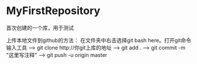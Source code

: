 # MyFirstRepository

首次创建的一个库，用于测试

上传本地文件到github的方法：
在文件夹中右击选择git bash here。打开git命令输入工具
    --> git clone http://你git上库的地址
    --> git add .
    --> git commit -m "这里写注释"
    --> git push -u origin master
